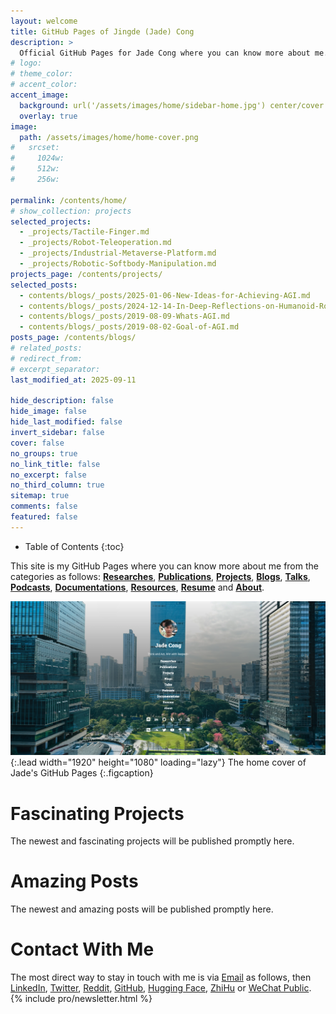 ```yaml
---
layout: welcome
title: GitHub Pages of Jingde (Jade) Cong
description: >
  Official GitHub Pages for Jade Cong where you can know more about me.
# logo:
# theme_color:
# accent_color:
accent_image:
  background: url('/assets/images/home/sidebar-home.jpg') center/cover
  overlay: true
image:
  path: /assets/images/home/home-cover.png
#   srcset:
#     1024w:
#     512w:
#     256w:

permalink: /contents/home/
# show_collection: projects
selected_projects:
  - _projects/Tactile-Finger.md
  - _projects/Robot-Teleoperation.md
  - _projects/Industrial-Metaverse-Platform.md
  - _projects/Robotic-Softbody-Manipulation.md
projects_page: /contents/projects/
selected_posts:
  - contents/blogs/_posts/2025-01-06-New-Ideas-for-Achieving-AGI.md
  - contents/blogs/_posts/2024-12-14-In-Deep-Reflections-on-Humanoid-Robot-and-AI.md
  - contents/blogs/_posts/2019-08-09-Whats-AGI.md
  - contents/blogs/_posts/2019-08-02-Goal-of-AGI.md
posts_page: /contents/blogs/
# related_posts:
# redirect_from:
# excerpt_separator:
last_modified_at: 2025-09-11

hide_description: false
hide_image: false
hide_last_modified: false
invert_sidebar: false
cover: false
no_groups: true
no_link_title: false
no_excerpt: false
no_third_column: true
sitemap: true
comments: false
featured: false
---
```


- Table of Contents
{:toc}

This site is my GitHub Pages where you can know more about me from the categories as follows: **[Researches](/contents/researches)**, **[Publications](/contents/publications/)**, **[Projects](/contents/projects/)**, **[Blogs](/contents/blogs/)**, **[Talks](/contents/talks/)**, **[Podcasts](/contents/podcasts/)**, **[Documentations](/contents/documentations/)**, **[Resources](/contents/resources/)**, **[Resume](/contents/resume/)** and **[About](/contents/about/)**.

![Home Cover](/assets/images/home/home-cover.png){:.lead width="1920" height="1080" loading="lazy"}
The home cover of Jade's GitHub Pages
{:.figcaption}

# Fascinating Projects

The newest and fascinating projects will be published promptly here.
<!--projects-->

# Amazing Posts

The newest and amazing posts will be published promptly here.
<!--posts-->

# Contact With Me

The most direct way to stay in touch with me is via [Email](mailto:jade.cong@qq.com) as follows, then [LinkedIn](https://www.linkedin.com/in/jade-cong), [Twitter](https://twitter.com/JadeCong26), [Reddit](https://www.reddit.com/user/JadeCong), [GitHub](https://github.com/JadeCong), [Hugging Face](https://huggingface.co/JadeCong), [ZhiHu](https://www.zhihu.com/people/Jade_Cong) or [WeChat Public](/assets/images/home/wechat-public.jpg).
{% include pro/newsletter.html %}

<!-- buymeacoffee -->
<script data-name="BMC-Widget" data-cfasync="false" src="https://cdnjs.buymeacoffee.com/1.0.0/widget.prod.min.js" data-id="jadecong" data-description="Support me on Buy me a coffee!" data-message="THANK YOU for visiting!!! I love COFFEE, so totally up for ONE!" data-color="#5F7FFF" data-position="Right" data-x_margin="18" data-y_margin="18"></script>

<!-- wechat, alipay and bitcoin sponsor -->
<script src="assets/js/tctip/dist/tctip-1.0.3.min.js"></script>
<script>
  new tctip({
    top: '54%',
    button: {
      id: 7,
      type: 'zanzhu',
    },
    list: [
      {
        type: 'wechat',
        qrImg: './assets/images/home/wechat-sponsor.jpeg',
        desc: 'WeChat Sponsor'
      },
      {
        type: 'alipay',
        qrImg: './assets/images/home/alipay-sponsor.jpeg',
        desc: 'Alipay Sponsor'
      },
      {
        type: 'bitcoin',
        qrImg: './assets/images/home/bitcoin-sponsor.png',
        desc: 'Bitcoin Sponsor'
      }
    ],
    stat: false
  }).init()
</script>

<!-- dynamic interactive earth -->
<!-- <script type="text/javascript" src="https://fastly.jsdelivr.net/npm/echarts@5/dist/echarts.min.js"></script>
<script type="text/javascript" src="https://echarts.apache.org/zh/js/vendors/echarts-gl/dist/echarts-gl.min.js"></script>
<script type="text/javascript" src="https://fastly.jsdelivr.net/npm/echarts@5/dist/extension/dataTool.min.js"></script>
<script type="text/javascript" src="https://echarts.apache.org/zh/js/vendors/echarts-stat/dist/ecStat.min.js"></script>
<script type="text/javascript" src="https://echarts.apache.org/zh/js/vendors/echarts-stat/dist/ecStat.min.js"></script>
<script type="text/javascript" src="https://fastly.jsdelivr.net/npm/echarts@4.9.0/map/js/world.js"></script>
<script type="text/javascript" src="https://api.map.baidu.com/api?v=3.0&ak=RjyYGkNlTImU7ioD7j3Iymq4CqBgQwO8"></script>
<script type="text/javascript" src="https://fastly.jsdelivr.net/npm/echarts@5/dist/extension/bmap.min.js"></script> -->
<script type="text/javascript" src="assets/js/echarts/dist/echarts.min.js"></script>
<script type="text/javascript" src="assets/js/echarts-gl/dist/echarts-gl.min.js"></script>
<div id="container" style="width:56vw; height:50vh; margin:0 auto; display:flex; align-items:center; justify-content:center;"></div>
<script type="text/javascript">
  var dom = document.getElementById('container');
  var myChart = echarts.init(dom, null, {
    renderer: 'canvas',
    useDirtyRect: false
  });
  var app = {};
  var ROOT_PATH = 'assets/images/home/';
  var option;
  
  option = {
    backgroundColor: '#000',
    globe: {
      baseTexture: ROOT_PATH + 'world.topo.bathy.200401.jpg',
      heightTexture: ROOT_PATH + 'world.topo.bathy.200401.jpg',
      displacementScale: 0.04,
      shading: 'realistic',
      environment: ROOT_PATH + 'starfield.jpg',
      realisticMaterial: {
        roughness: 0.9
      },
      postEffect: {
        enable: true
      },
      light: {
        main: {
          intensity: 5,
          shadow: true
        },
        ambientCubemap: {
          texture: ROOT_PATH + 'pisa.hdr',
          diffuseIntensity: 0.2
        }
      }
    }
  };
  
  if (option && typeof option === 'object') {
    myChart.setOption(option);
  }
  
  window.addEventListener('resize', myChart.resize);
</script>
